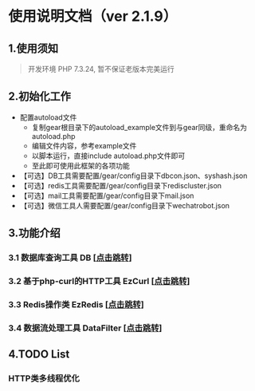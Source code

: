 # 使用说明文档（ver 2.1.9）

## 1.使用须知
> 开发环境 PHP 7.3.24,
> 暂不保证老版本完美运行

## 2.初始化工作
+ 配置autoload文件
   + 复制gear根目录下的autoload_example文件到与gear同级，重命名为autoload.php
   + 编辑文件内容，参考example文件
   + 以脚本运行，直接include autoload.php文件即可 
   + 至此即可使用此框架的各项功能
+ 【可选】DB工具需要配置/gear/config目录下dbcon.json、syshash.json
+ 【可选】redis工具需要配置/gear/config目录下rediscluster.json
+ 【可选】mail工具需要配置/gear/config目录下mail.json
+ 【可选】微信工具人需要配置/gear/config目录下wechatrobot.json


## 3.功能介绍
### 3.1 数据库查询工具 DB [[点击跳转](https://github.com/qq409451388/Gear/blob/main/modules/db/README.md)]
### 3.2 基于php-curl的HTTP工具 EzCurl [[点击跳转](https://github.com/qq409451388/Gear/blob/main/modules/untils/README.md)]
### 3.3 Redis操作类 EzRedis [[点击跳转](https://github.com/qq409451388/Gear/blob/main/modules/ezcache/README.md)]
### 3.4 数据流处理工具 DataFilter [[点击跳转](https://github.com/qq409451388/Gear/blob/main/modules/datastream/README.md)]
## 4.TODO List
### HTTP类多线程优化
